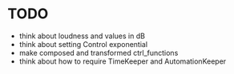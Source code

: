 # TODO
- think about loudness and values in dB
- think about setting Control exponential
- make composed and transformed ctrl_functions
- think about how to require TimeKeeper and AutomationKeeper